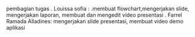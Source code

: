 pembagian tugas
. Louissa sofia : .membuat flowchart,mengerjakan slide, mengerjakan laporan, membuat dan mengedit video presentasi
. Farrel Ramada Alladines: mengerjakan slide presentasi, membuat video demo aplikasi